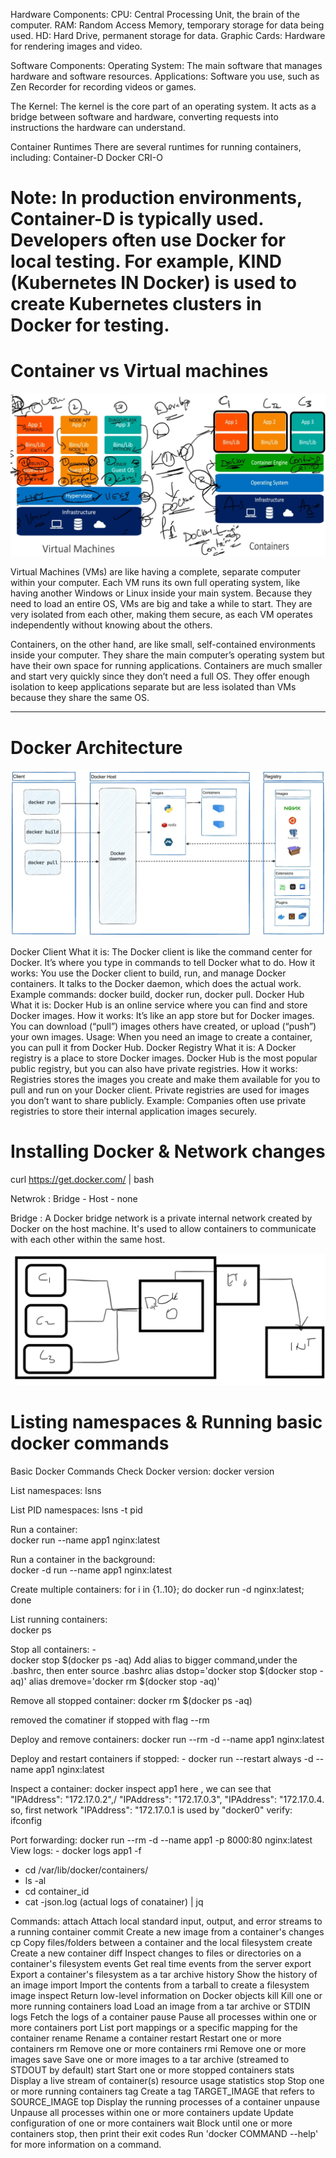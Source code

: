 

Hardware Components:
CPU: Central Processing Unit, the brain of the computer.
RAM: Random Access Memory, temporary storage for data being used.
HD: Hard Drive, permanent storage for data.
Graphic Cards: Hardware for rendering images and video.

Software Components:
Operating System: The main software that manages hardware and software resources.
Applications: Software you use, such as Zen Recorder for recording videos or games.

The Kernel:
The kernel is the core part of an operating system. It acts as a bridge between software and hardware, converting requests into instructions the hardware can understand.

Container Runtimes
There are several runtimes for running containers, including:
Container-D
Docker
CRI-O

# Note: In production environments, Container-D is typically used. Developers often use Docker for local testing. For example, KIND (Kubernetes IN Docker) is used to create Kubernetes clusters in Docker for testing.


# Container vs Virtual machines 

![Alt text](Docker_architecture.png)

Virtual Machines (VMs) are like having a complete, separate computer within your computer. Each VM runs its own full operating system, like having another Windows or Linux inside your main system. Because they need to load an entire OS, VMs are big and take a while to start. They are very isolated from each other, making them secure, as each VM operates independently without knowing about the others.

Containers, on the other hand, are like small, self-contained environments inside your computer. They share the main computer’s operating system but have their own space for running applications. Containers are much smaller and start very quickly since they don’t need a full OS. They offer enough isolation to keep applications separate but are less isolated than VMs because they share the same OS.

----

# Docker Architecture 

![Alt text](docker-architecture.png)

Docker Client
What it is: The Docker client is like the command center for Docker. It’s where you type in commands to tell Docker what to do.
How it works: You use the Docker client to build, run, and manage Docker containers. It talks to the Docker daemon, which does the actual work.
Example commands: docker build, docker run, docker pull.
Docker Hub
What it is: Docker Hub is an online service where you can find and store Docker images.
How it works: It’s like an app store but for Docker images. You can download (“pull”) images others have created, or upload (“push”) your own images.
Usage: When you need an image to create a container, you can pull it from Docker Hub.
Docker Registry
What it is: A Docker registry is a place to store Docker images. Docker Hub is the most popular public registry, but you can also have private registries.
How it works: Registries stores the images you create and make them available for you to pull and run on your Docker client. Private registries are used for images you don’t want to share publicly.
Example: Companies often use private registries to store their internal application images securely.

# Installing Docker & Network changes 

  curl https://get.docker.com/ | bash 

Netwrok : Bridge - Host - none

Bridge : A Docker bridge network is a private internal network created by Docker on the host machine. It's used to allow containers to communicate with each other within the same host.

![Alt text](341965063-09f22c6c-743a-480e-8e87-7156d090c65d.png)



# Listing namespaces & Running basic docker commands 

Basic Docker Commands 
Check Docker version:
  docker version

List namespaces:
  lsns

  List PID namespaces:
    lsns -t pid

Run a container:  
  docker run --name app1 nginx:latest

Run a container in the background:  
  docker -d run --name app1 nginx:latest

Create multiple containers: 
  for i in {1..10}; do docker run -d nginx:latest; done

List running containers:  
  docker ps

Stop all containers: -  
  docker stop $(docker ps -aq)
Add alias to bigger command,under the .bashrc, then enter source .bashrc
  alias dstop='docker stop $(docker stop -aq)' 
  alias dremove='docker rm $(docker stop -aq)'

Remove all stopped container:
  docker rm $(docker ps -aq)

removed the comatiner if stopped with flag --rm

Deploy and remove containers: 
  docker run --rm -d --name app1 nginx:latest

Deploy and restart containers if stopped: -
  docker run --restart always -d --name app1 nginx:latest

Inspect a container: docker inspect app1
    here , we can see that  "IPAddress": "172.17.0.2",/ "IPAddress": "172.17.0.3",  "IPAddress": "172.17.0.4. so, first network  "IPAddress": "172.17.0.1 is used by "docker0"
    verify: ifconfig

Port forwarding: docker run --rm -d --name app1 -p 8000:80 nginx:latest
View logs: -    docker logs app1 -f
  - cd  /var/lib/docker/containers/
  - ls -al
  - cd container_id
  - cat -json.log (actual logs of conatainer) | jq

Commands:
  attach      Attach local standard input, output, and error streams to a running container
  commit      Create a new image from a container's changes
  cp          Copy files/folders between a container and the local filesystem
  create      Create a new container
  diff        Inspect changes to files or directories on a container's filesystem
  events      Get real time events from the server
  export      Export a container's filesystem as a tar archive
  history     Show the history of an image
  import      Import the contents from a tarball to create a filesystem image
  inspect     Return low-level information on Docker objects
  kill        Kill one or more running containers
  load        Load an image from a tar archive or STDIN
  logs        Fetch the logs of a container
  pause       Pause all processes within one or more containers
  port        List port mappings or a specific mapping for the container
  rename      Rename a container
  restart     Restart one or more containers
  rm          Remove one or more containers
  rmi         Remove one or more images
  save        Save one or more images to a tar archive (streamed to STDOUT by default)
  start       Start one or more stopped containers
  stats       Display a live stream of container(s) resource usage statistics
  stop        Stop one or more running containers
  tag         Create a tag TARGET_IMAGE that refers to SOURCE_IMAGE
  top         Display the running processes of a container
  unpause     Unpause all processes within one or more containers
  update      Update configuration of one or more containers
  wait        Block until one or more containers stop, then print their exit codes
 Run 'docker COMMAND --help' for more information on a command. 
